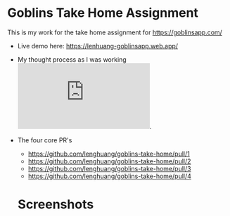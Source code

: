 # Goblins Take Home Assignment

This is my work for the take home assignment for https://goblinsapp.com/

- Live demo here: https://lenhuang-goblinsapp.web.app/
- My thought process as I was working ![here](https://github.com/lenghuang/goblins-take-home/blob/master/README.md).
- The four core PR's

  - https://github.com/lenghuang/goblins-take-home/pull/1
  - https://github.com/lenghuang/goblins-take-home/pull/2
  - https://github.com/lenghuang/goblins-take-home/pull/3
  - https://github.com/lenghuang/goblins-take-home/pull/4

  # Screenshots
